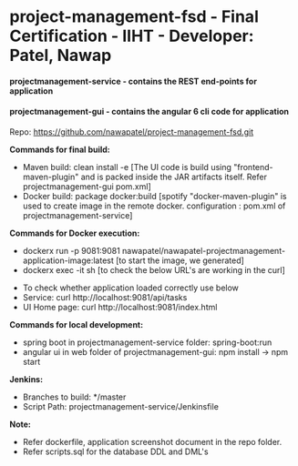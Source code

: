 # project-management-fsd - Final Certification - IIHT - Developer: Patel, Nawap

<h4>projectmanagement-service - contains the REST end-points for application </h4>
<h4>projectmanagement-gui - contains the angular 6 cli code for application</h4>

Repo: https://github.com/nawapatel/project-management-fsd.git

<b>Commands for final build:</b>
<ul>
<li>Maven build: clean install -e	[The UI code is build using "frontend-maven-plugin" and is packed inside the JAR artifacts itself. Refer projectmanagement-gui pom.xml]</li>
<li>Docker build: package docker:build	[spotify "docker-maven-plugin" is used to create image in the remote docker. <dockerHost> configuration : pom.xml of projectmanagement-service]</li>
</ul>

<b>Commands for Docker execution:</b>
<ul>
<li>dockerx run -p 9081:9081 nawapatel/nawapatel-projectmanagement-application-image:latest	[to start the image, we generated]</li>
<li>dockerx exec -it <container id> sh	[to check the below URL's are working in the curl]</li>
</ul>	

<ul>
<li>To check whether application loaded correctly use below</li>
<li>Service: curl http://localhost:9081/api/tasks</li>
<li>UI Home page: curl http://localhost:9081/index.html</li>
</ul>	

<b>Commands for local development:</b>
<ul>
<li>spring boot in projectmanagement-service folder: spring-boot:run</li>
<li>angular ui in web folder of projectmanagement-gui: npm install -> npm start</li>
</ul>

<b>Jenkins:</b>
<ul>
<li>Branches to build: */master</li>
<li>Script Path: projectmanagement-service/Jenkinsfile</li>
</ul>

<b>Note: </b>
<ul>
<li>Refer dockerfile, application screenshot document in the repo folder.</li>
<li>Refer scripts.sql for the database DDL and DML's</li>
</ul>


